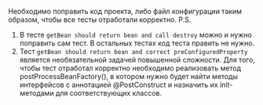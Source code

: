 Необходимо поправить код проекта, либо файл конфигурации таким образом, чтобы все тесты отработали корректно.
P.S. 
1) В тесте `getBean should return bean and call destroy` можно и нужно поправить сам тест. В остальных тестах код теста править не нужно.
2) Тест `getBean should return bean and correct preConfiguredProperty` является необязательной задачей повышенной сложности. Для того, чтобы тест отработал корректно необходимо реализовать метод postProcessBeanFactory(), в котором нужно будет найти методы интерфейсов с аннотацией @PostConstruct и назначить их init-методами для соответствующих классов.